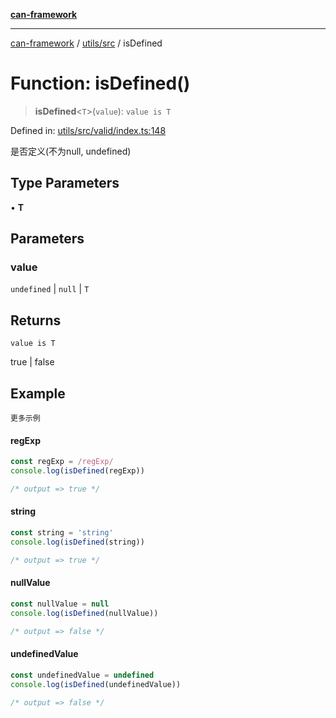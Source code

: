 [**can-framework**](../../../README.md)

***

[can-framework](../../../modules.md) / [utils/src](../README.md) / isDefined

# Function: isDefined()

> **isDefined**\<`T`\>(`value`): `value is T`

Defined in: [utils/src/valid/index.ts:148](https://github.com/acanowl/acanowl-framework/blob/c79152f4a5639ba2e312f011a139bf95a1b76935/packages/utils/src/valid/index.ts#L148)

是否定义(不为null, undefined)

## Type Parameters

• **T**

## Parameters

### value

`undefined` | `null` | `T`

## Returns

`value is T`

true | false

## Example

```更多示例```
#### regExp

```typescript
const regExp = /regExp/
console.log(isDefined(regExp))

/* output => true */
```

#### string

```typescript
const string = 'string'
console.log(isDefined(string))

/* output => true */
```

#### nullValue

```typescript
const nullValue = null
console.log(isDefined(nullValue))

/* output => false */
```

#### undefinedValue

```typescript
const undefinedValue = undefined
console.log(isDefined(undefinedValue))

/* output => false */
```
